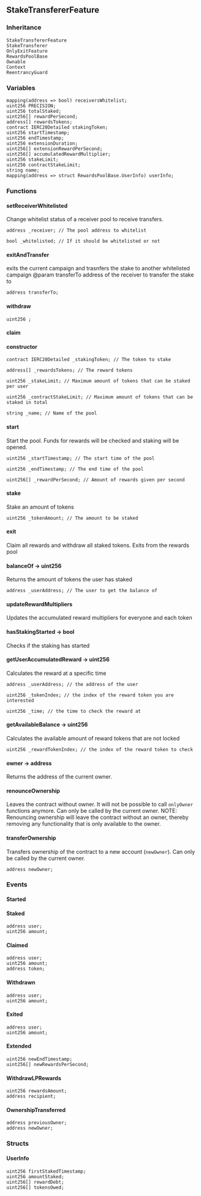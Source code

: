 ## StakeTransfererFeature





### Inheritance

```
StakeTransfererFeature
StakeTransferer
OnlyExitFeature
RewardsPoolBase
Ownable
Context
ReentrancyGuard
```

### Variables

```Solidity
mapping(address => bool) receiversWhitelist;
uint256 PRECISION;
uint256 totalStaked;
uint256[] rewardPerSecond;
address[] rewardsTokens;
contract IERC20Detailed stakingToken;
uint256 startTimestamp;
uint256 endTimestamp;
uint256 extensionDuration;
uint256[] extensionRewardPerSecond;
uint256[] accumulatedRewardMultiplier;
uint256 stakeLimit;
uint256 contractStakeLimit;
string name;
mapping(address => struct RewardsPoolBase.UserInfo) userInfo;
```

### Functions

#### setReceiverWhitelisted



Change whitelist status of a receiver pool to receive transfers.


```Solidity
address _receiver; // The pool address to whitelist

bool _whitelisted; // If it should be whitelisted or not
```
#### exitAndTransfer



exits the current campaign and trasnfers the stake to another whitelisted campaign
		@param transferTo address of the receiver to transfer the stake to

```Solidity
address transferTo; 
```
#### withdraw





```Solidity
uint256 ; 
```
#### claim





#### constructor





```Solidity
contract IERC20Detailed _stakingToken; // The token to stake

address[] _rewardsTokens; // The reward tokens

uint256 _stakeLimit; // Maximum amount of tokens that can be staked per user

uint256 _contractStakeLimit; // Maximum amount of tokens that can be staked in total

string _name; // Name of the pool
```
#### start



Start the pool. Funds for rewards will be checked and staking will be opened.


```Solidity
uint256 _startTimestamp; // The start time of the pool

uint256 _endTimestamp; // The end time of the pool

uint256[] _rewardPerSecond; // Amount of rewards given per second
```
#### stake



Stake an amount of tokens


```Solidity
uint256 _tokenAmount; // The amount to be staked
```
#### exit



Claim all rewards and withdraw all staked tokens. Exits from the rewards pool

#### balanceOf → uint256



Returns the amount of tokens the user has staked


```Solidity
address _userAddress; // The user to get the balance of
```
#### updateRewardMultipliers



Updates the accumulated reward multipliers for everyone and each token

#### hasStakingStarted → bool



Checks if the staking has started

#### getUserAccumulatedReward → uint256



Calculates the reward at a specific time


```Solidity
address _userAddress; // the address of the user

uint256 _tokenIndex; // the index of the reward token you are interested

uint256 _time; // the time to check the reward at
```
#### getAvailableBalance → uint256



Calculates the available amount of reward tokens that are not locked


```Solidity
uint256 _rewardTokenIndex; // the index of the reward token to check
```
#### owner → address



Returns the address of the current owner.

#### renounceOwnership



Leaves the contract without owner. It will not be possible to call
`onlyOwner` functions anymore. Can only be called by the current owner.
NOTE: Renouncing ownership will leave the contract without an owner,
thereby removing any functionality that is only available to the owner.

#### transferOwnership



Transfers ownership of the contract to a new account (`newOwner`).
Can only be called by the current owner.

```Solidity
address newOwner; 
```

### Events

#### Started





#### Staked





```Solidity
address user;
uint256 amount;
```
#### Claimed





```Solidity
address user;
uint256 amount;
address token;
```
#### Withdrawn





```Solidity
address user;
uint256 amount;
```
#### Exited





```Solidity
address user;
uint256 amount;
```
#### Extended





```Solidity
uint256 newEndTimestamp;
uint256[] newRewardsPerSecond;
```
#### WithdrawLPRewards





```Solidity
uint256 rewardsAmount;
address recipient;
```
#### OwnershipTransferred





```Solidity
address previousOwner;
address newOwner;
```

### Structs

#### UserInfo

```Solidity
uint256 firstStakedTimestamp;
uint256 amountStaked;
uint256[] rewardDebt;
uint256[] tokensOwed;
```
